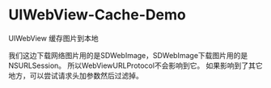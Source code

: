 # UIWebView-Cache-Demo
UIWebView 缓存图片到本地

我们这边下载网络图片用的是SDWebImage，SDWebImage下载图片用的是NSURLSession。
所以WebViewURLProtocol不会影响到它。
如果影响到了其它地方，可以尝试请求头加参数然后过滤掉。
